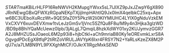 $START$maKBiLrHLFP16ReNWVH2KMupgYWxx5sL7lJIXZ9pJxJZwpY6gX890JRnNEwgGBxQFWXzRGpaNEKpTXjijlmpHAhtIQ9Jx0lmX4qelbkC25xq+Apxw6BC3UEboXuRczWt+9QESfaZ0Y5PkzW2li0KIYMlUHC4LYlX0gNduVzkEMVxCXVY6xuvDEVXmw1tvLeJzGmSv1jVnc5SZfQu8F8u/M9y4n3Hjka3glzWD/BD9p8BhiYQaMcUewz0lpb/3jALgL7QmqiL8hzkXdWY01xy2KUJymvzGGR7A2J8MHZUSsJOaeoL6M2p93i8+hjbCtkI+aCh9mriaB80Ky1eOREvmkLxrS8AOgvgdPDcEgX8tfqP2tiRtZoVIRULJAVYpK6Ixr4FRSY7N2+YaRLsKzeZX8M2PqU7x/a7LMBN9YL9PXXghMtCF/OJkrX1IRgzMxkS$END$